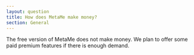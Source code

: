 ```yaml
---
layout: question
title: How does MetaMe make money?
section: General
---
```


The free version of MetaMe does not make money. We plan to offer some paid premium features if there is enough demand.